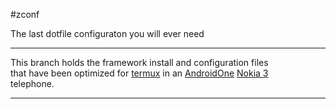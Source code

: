 #zconf

The last dotfile configuraton you will ever need

---

This branch holds the framework install and configuration files  
that have been optimized for [termux][1] in an [AndroidOne][2] [Nokia 3][3]  
telephone.

---
[1]: https://termux.com
[2]: https://www.android.com/one/
[3]: https://www.nokia.com/en_us/phones/nokia-3

